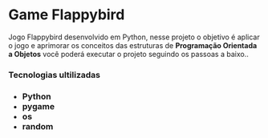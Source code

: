 <h1>Game Flappybird</h3>

<p>Jogo Flappybird desenvolvido em Python, nesse projeto o objetivo é aplicar o jogo e aprimorar os conceitos das estruturas de <strong>Programação Orientada a Objetos</strong> você poderá executar o projeto seguindo os passoas a baixo..</p>

<h3>Tecnologias ultilizadas<h3>
<ul>
<li>Python</li>
<li>pygame</li>
<li>os</li>
<li>random</li>
</ul>
<img src=''>
